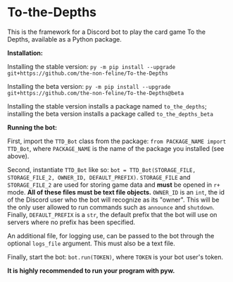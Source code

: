 # To-the-Depths

This is the framework for a Discord bot to play the card game To the Depths, available as a Python package.

**Installation:** 

Installing the stable version: 
`py -m pip install --upgrade git+https://github.com/the-non-feline/To-the-Depths` 

Installing the beta version: 
`py -m pip install --upgrade git+https://github.com/the-non-feline/To-the-Depths@beta` 

Installing the stable version installs a package named `to_the_depths`; installing the beta version installs a package called `to_the_depths_beta` 

**Running the bot:** 

First, import the `TTD_Bot` class from the package: `from PACKAGE_NAME import TTD_Bot`, where `PACKAGE_NAME` is the name of the package you installed (see above). 

Second, instantiate `TTD_Bot` like so: `bot = TTD_Bot(STORAGE_FILE, STORAGE_FILE_2, OWNER_ID, DEFAULT_PREFIX)`. `STORAGE_FILE` and `STORAGE_FILE_2` are used for storing game data and **must** be opened in `r+` mode. **All of these files must be text file objects.** `OWNER_ID` is an `int`, the id of the Discord user who the bot will recognize as its "owner". This will be the only user allowed to run commands such as `announce` and `shutdown`. Finally, `DEFAULT_PREFIX` is a `str`, the default prefix that the bot will use on servers where no prefix has been specified. 

An additional file, for logging use, can be passed to the bot through the optional `logs_file` argument. This must also be a text file. 

Finally, start the bot: `bot.run(TOKEN)`, where `TOKEN` is your bot user's token. 

**It is highly recommended to run your program with pyw.** 
